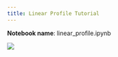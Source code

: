 ```yaml
---
title: Linear Profile Tutorial
---
```


**Notebook name**: linear_profile.ipynb

<img src='/images/comingsoon.png' />
